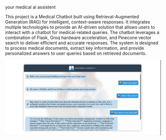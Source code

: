 your medical ai assistent

This project is a Medical Chatbot built using Retrieval-Augmented Generation (RAG) for intelligent, context-aware responses. It integrates multiple technologies to provide an AI-driven solution that allows users to interact with a chatbot for medical-related queries. The chatbot leverages a combination of Flask, Groq hardware acceleration, and Pinecone vector search to deliver efficient and accurate responses. The system is designed to process medical documents, extract key information, and provide personalized answers to user queries based on retrieved documents.

![Screenshot](https://github.com/Thaslim42/medibot-RAG-AI-chatbot-medical_assistant/blob/main/Screenshot%202024-11-21%20162409.png?raw=true)
